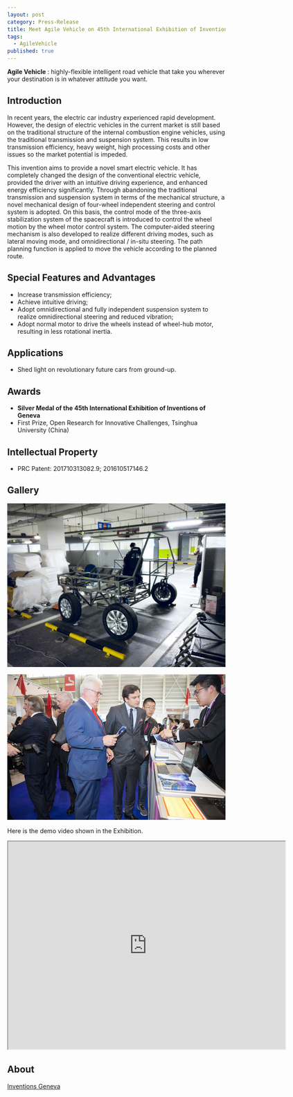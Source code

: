 ```yaml
---
layout: post
category: Press-Release
title: Meet Agile Vehicle on 45th International Exhibition of Inventions
tags: 
  - AgileVehicle
published: true
---
```


**Agile Vehicle** : highly-flexible intelligent road vehicle that take you wherever your destination is in whatever attitude you want.


<!--more-->

## Introduction

In recent years, the electric car industry experienced rapid development. However, the design of electric vehicles in the current market is still based on the traditional structure of the internal combustion engine vehicles, using the traditional transmission and suspension system. This results in low transmission efficiency, heavy weight, high processing costs and other issues so the market potential is impeded.

This invention aims to provide a novel smart electric vehicle. It has completely changed the design of the conventional electric vehicle, provided the driver with an intuitive driving experience, and enhanced energy efficiency significantly. Through abandoning the traditional transmission and suspension system in terms of the mechanical structure, a novel mechanical design of four-wheel independent steering and control system is adopted. On this basis, the control mode of the three-axis stabilization system of the spacecraft is introduced to control the wheel motion by the wheel motor control system. The computer-aided steering mechanism is also developed to realize different driving modes, such as lateral moving mode, and omnidirectional / in-situ steering. The path planning function is applied to move the vehicle according to the planned route.


## Special Features and Advantages

 * Increase transmission efficiency;
 * Achieve intuitive driving;
 * Adopt omnidirectional and fully independent suspension system to realize omnidirectional steering and reduced vibration;
 * Adopt normal motor to drive the wheels instead of wheel-hub motor, resulting in less rotational inertia.


## Applications

 * Shed light on revolutionary future cars from ground-up.

## Awards

 * **Silver Medal of the 45th International Exhibition of Inventions of Geneva**
 * First Prize, Open Research for Innovative Challenges, Tsinghua University (China)

## Intellectual Property

 * PRC Patent: 201710313082.9; 201610517146.2

## Gallery

![Kiss the land](https://raw.githubusercontent.com/HaoguangYang/HaoguangYang.github.io/master/assets/media/AgileV-proto.jpg)

![Meeting Mayor of Geneva](https://raw.githubusercontent.com/HaoguangYang/HaoguangYang.github.io/master/assets/media/_PAL5628.jpg)

Here is the demo video shown in the Exhibition.
<iframe src="https://drive.google.com/file/d/0B1O0PXNvYU6tYy1BR3NNLU5TQlE/preview" width="640" height="480"></iframe>

## About

[Inventions Geneva](http://www.inventions-geneva.ch/en/)
